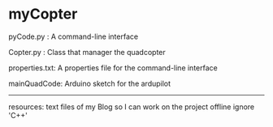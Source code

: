 myCopter
========
pyCode.py : A command-line interface

Copter.py : Class that manager the quadcopter

properties.txt: A properties file for the command-line interface

mainQuadCode: Arduino sketch for the ardupilot

--------
resources: text files of my Blog so I can work on the project offline
ignore 'C++'
